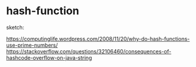 # hash-function

sketch:

https://computinglife.wordpress.com/2008/11/20/why-do-hash-functions-use-prime-numbers/
https://stackoverflow.com/questions/32106460/consequences-of-hashcode-overflow-on-java-string
